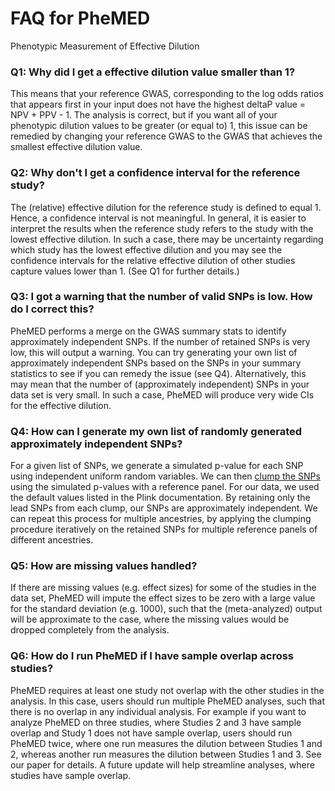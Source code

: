 # __FAQ for PheMED__
Phenotypic Measurement of Effective Dilution

### Q1: Why did I get a effective dilution value smaller than 1?
This means that your reference GWAS, corresponding to the log odds ratios that appears first in your input does not have the highest deltaP value = NPV + PPV - 1.  The analysis is correct, but if you want all of your phenotypic dilution values to be greater (or equal to) 1, this issue can be remedied by changing your reference GWAS to the GWAS that achieves the smallest effective dilution value.

### Q2: Why don't I get a confidence interval for the reference study?
The (relative) effective dilution for the reference study is defined to equal 1.  Hence, a confidence interval is not meaningful.  In general, it is easier to interpret the results when the reference study refers to the study with the lowest effective dilution.  In such a case, there may be uncertainty regarding which study has the lowest effective dilution and you may see the confidence intervals for the relative effective dilution of other studies capture values lower than 1.  (See Q1 for further details.)

### Q3: I got a warning that the number of valid SNPs is low.  How do I correct this?
PheMED performs a merge on the GWAS summary stats to identify approximately independent SNPs.  If the number of retained SNPs is very low, this will output a warning.  You can try generating your own list of approximately independent SNPs based on the SNPs in your summary statistics to see if you can remedy the issue (see Q4).  Alternatively, this may mean that the number of (approximately independent) SNPs in your data set is very small.  In such a case, PheMED will produce very wide CIs for the effective dilution.  

### Q4: How can I generate my own list of randomly generated approximately independent SNPs?
For a given list of SNPs, we generate a simulated p-value for each SNP using independent uniform random variables.  We can then [clump the SNPs](https://zzz.bwh.harvard.edu/plink/clump.shtml) using the simulated p-values with a reference panel.  For our data, we used the default values listed in the Plink documentation.  By retaining only the lead SNPs from each clump, our SNPs are approximately independent.  We can repeat this process for multiple ancestries, by applying the clumping procedure iteratively on the retained SNPs for multiple reference panels of different ancestries.  

### Q5: How are missing values handled?
If there are missing values (e.g. effect sizes) for some of the studies in the data set, PheMED will impute the effect sizes to be zero with a large value for the standard deviation (e.g. 1000), such that the (meta-analyzed) output will be approximate to the case, where the missing values would be dropped completely from the analysis.

### Q6: How do I run PheMED if I have sample overlap across studies?
PheMED requires at least one study not overlap with the other studies in the analysis.  In this case, users should run multiple PheMED analyses, such that there is no overlap in any individual analysis.  For example if you want to analyze PheMED on three studies, where Studies 2 and 3 have sample overlap and Study 1 does not have sample overlap, users should run PheMED twice, where one run measures the dilution between Studies 1 and 2, whereas another run measures the dilution between Studies 1 and 3.  See our paper for details.  A future update will help streamline analyses, where studies have sample overlap.  

